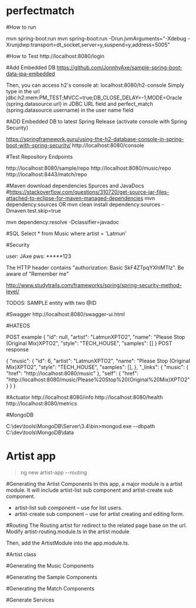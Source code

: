 # perfectmatch

#How to run

mvn spring-boot:run 
mvn spring-boot:run -Drun.jvmArguments="-Xdebug -Xrunjdwp:transport=dt_socket,server=y,suspend=y,address=5005"

#How to Test
http://localhost:8080/login


#Add Embedded DB
https://github.com/JonnhyAxe/sample-spring-boot-data-jpa-embedded

Then, you can access h2's console at: localhost:8080/h2-console Simply type in the url jdbc:h2:mem:PM_TEST;MVCC=true;DB_CLOSE_DELAY=-1;MODE=Oracle (spring.datasource.url)  in JDBC URL field and perfect_match (spring.datasource.username) in the user name field

#ADD Embedded DB to latest Spring Release (activate console with Spring Security)

https://springframework.guru/using-the-h2-database-console-in-spring-boot-with-spring-security/
http://localhost:8080/console

#Test Repository Endpoints

http://localhost:8080/sample/repo
http://localhost:8080/music/repo
http://localhost:8443/match/repo


#Maven download dependencies Spurces and JavaDocs 
#https://stackoverflow.com/questions/310720/get-source-jar-files-attached-to-eclipse-for-maven-managed-dependencies
mvn dependency:sources
OR 
mvn clean install dependency:sources -Dmaven.test.skip=true

mvn dependency:resolve -Dclassifier=javadoc


#SQL 
Select * from Music where artist = 'Latmun'

#Security 

user: JAxe
pws: *****123

The HTTP header contains "authorization: Basic SkF4ZTpqYXhlMTIz". Be aware of "Remember me"

http://www.studytrails.com/frameworks/spring/spring-security-method-level/


TODOS:
SAMPLE entity with two @ID


#Swagger 
http://localhost:8080/swagger-ui.html

#HATEOS

POST example 
{
"id": null,
"artist": "LatmunXPTO2",
"name": "Please Stop (Original Mix)XPTO2",
"style": "TECH_HOUSE",
"samples": []
}
POST response

{
"music": {
"id": 6,
"artist": "LatmunXPTO2",
"name": "Please Stop (Original Mix)XPTO2",
"style": "TECH_HOUSE",
"samples": [],
},
"_links": {
	"music": {
		"href": "http://localhost:8080/music"
		},
		"self": {
		"href": "http://localhost:8080/music/Please%20Stop%20(Original%20Mix)XPTO2"
		}
	}
}
 
#Actuator
http://localhost:8080/info
http://localhost:8080/health
http://localhost:8080/metrics



#MongoDB

C:\dev\tools\MongoDB\Server\3.4\bin>mongod.exe --dbpath C:\dev\tools\MongoDB\data


# Artist app 

>ng new artist-app --routing


#Generating the Artist Components
In this app, a major module is a artist module. It will include artist-list sub component and artist-create sub component.

* artist-list sub component – use for list users.
* artist-create sub component – use for artist creating and editing form.


#Routing
The Routing artist for redirect to the related page base on the url.
Modify artist-routing.module.ts in the artist module


Then, add the ArtistModule into the app.module.ts.



#Artist class 



#Generating the Music Components




#Generating the Sample Components



#Generating the Match Components



#Generate Services



